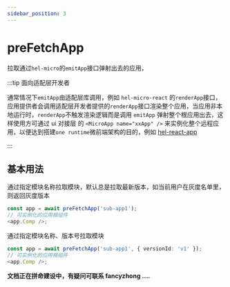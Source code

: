 ```yaml
---
sidebar_position: 3
---
```


# preFetchApp

拉取通过`hel-micro`的`emitApp`接口弹射出去的应用，

:::tip 面向适配层开发者

通常情况下`emitApp`由适配层库调用，例如 `hel-micro-react` 的`renderApp`接口，应用提供者会调用适配层开发者提供的`renderApp`接口渲染整个应用，当应用非本地运行时，`renderApp`不触发渲染逻辑而是调用 `emitApp` 弹射整个根应用出去，这样使用方可通过 ui 对接层 的 `<MicroApp name="xxApp" />` 来实例化整个远程应用，以便达到搭建`one runtime`微前端架构的目的，例如 [hel-react-app](https://www.to-be-added.com/coming-soon)

:::

## 基本用法

通过指定模块名称拉取模块，默认总是拉取最新版本，如当前用户在灰度名单里，则返回灰度版本

```ts
const app = await preFetchApp('sub-app1');
// 可实例化的应用根组件
<app.Comp />;
```

通过指定模块名称、版本号拉取模块

```ts
const app = await preFetchApp('sub-app1', { versionId: 'v1' });
// 可实例化的应用根组件
<app.Comp />;
```

**文档正在拼命建设中，有疑问可联系 fancyzhong ....**

